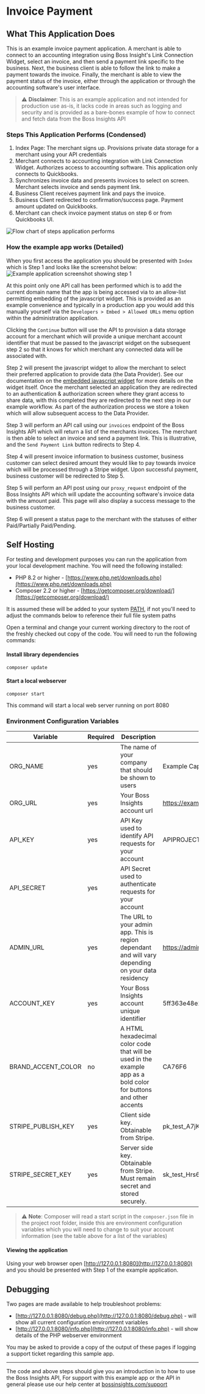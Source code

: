 # Invoice Payment

## What This Application Does
This is an example invoice payment application. A merchant is able to connect to an accounting integration using Boss Insight's Link Connection Widget, select an invoice, and then send a payment link specific to the business. Next, the business client is able to follow the link to make a payment towards the invoice. Finally, the merchant is able to view the payment status of the invoice, either through the application or through the accounting software's user interface.

> ⚠️ **Disclaimer**: This is an example application and not intended for production use as-is, it lacks code in areas such as logging and security and is provided as a bare-bones example of how to connect and fetch data from the Boss Insights API

### Steps This Application Performs (Condensed)
1. Index Page: The merchant signs up. Provisions private data storage for a merchant using your API credentials
2. Merchant connects to accounting integration with Link Connection Widget. Authorizes access to accounting software. This application only connects to Quickbooks.
3. Synchronizes invoice data and presents invoices to select on screen. Merchant selects invoice and sends payment link.
4. Business Client receives payment link and pays the invoice.
5. Business Client redirected to confirmation/success page. Payment amount updated on Quickbooks.
6. Merchant can check invoice payment status on step 6 or from Quickbooks UI.

![Flow chart of steps application performs](https://github.com/boss-insights/invoice-payment/blob/main/web/images/invoice-payment-flow.png)

### How the example app works (Detailed)

When you first access the application you should be presented with `Index` which is Step 1 and looks like the screenshot below:
![Example application screenshot showing step 1](https://github.com/boss-insights/invoice-payment/blob/main/web/images/invoice-payment.png "Step 1")

At this point only one API call has been performed which is to add the current domain name that the app is being accessed via to an allow-list permitting embedding of the javascript widget. This is provided as an example convenience and typically in a production app you would add this manually yourself via the `Developers > Embed > Allowed URLs` menu option within the administration application. 

Clicking the `Continue` button will use the API to provision a data storage account for a merchant which will provide a unique merchant account identifier that must be passed to the javascript widget on the subsequent step 2 so that it knows for which merchant any connected data will be associated with.

Step 2 will present the javascript widget to allow the merchant to select their preferred application to provide data (the Data Provider). See our documentation on the [embedded javascript widget](https://docs.bossinsights.com/developer/link-connection-widget) for more details on the widget itself. Once the merchant selected an application they are redirected to an authentication & authorization screen where they grant access to share data, with this completed they are redirected to the next step in our example workflow. As part of the authorization process we store a token which will allow subsequent access to the Data Provider. 

Step 3 will perform an API call using our `invoices` endpoint of the Boss Insights API which will return a list of the merchants invoices. The merchant is then able to select an invoice and send a payment link. This is illustrative, and the `Send Payment Link` button redirects to Step 4.

Step 4 will present invoice information to business customer, business customer can select desired amount they would like to pay towards invoice which will be processed through a Stripe widget. Upon successful payment, business customer will be redirected to Step 5.

Step 5 will perform an API post using our `proxy_request` endpoint of the Boss Insights API which will update the accounting software's invoice data with the amount paid. This page will also display a success message to the business customer.

Step 6 will present a status page to the merchant with the statuses of either Paid/Partially Paid/Pending.


## Self Hosting

For testing and development purposes you can run the application from your local development machine. You will need the following installed:

* PHP 8.2 or higher - [https://www.php.net/downloads.php](https://www.php.net/downloads.php)
* Composer 2.2 or higher - [https://getcomposer.org/download/](https://getcomposer.org/download/)

It is assumed these will be added to your system [PATH](https://en.wikipedia.org/wiki/PATH_(variable)), if not you'll need to adjust the commands below to reference their full file system paths

Open a terminal and change your current working directory to the root of the freshly checked out copy of the code.
You will need to run the following commands:

#### Install library dependencies
```shell
composer update
```

#### Start a local webserver
```shell
composer start
```

This command will start a local web server running on port 8080

### Environment Configuration Variables

| Variable           | Required | Description                                                                                                      | Example                             |
|--------------------|----------|------------------------------------------------------------------------------------------------------------------|-------------------------------------|
| ORG_NAME           | yes      | The name of your company that should be shown to users                                                           | Example Capital Corp                |
| ORG_URL            | yes      | Your Boss Insights account url                                                                                   | https://example.myintranetapps.com  |
| API_KEY            | yes      | API Key used to identify API requests for your account                                                           | APIPROJECT3                         |
| API_SECRET         | yes      | API Secret used to authenticate requests for your account                                                        |                                     |
| ADMIN_URL          | yes      | The URL to your admin app. This is region dependant and will vary depending on your data residency               | https://admin.myintranetapps.com    |
| ACCOUNT_KEY        | yes      | Your Boss Insights account unique identifier                                                                     | 5ff363e48e2a82.98390839             |
| BRAND_ACCENT_COLOR | no       | A HTML hexadecimal color code that will be used in the example app as a bold color for buttons and other accents | CA76F6                              |
| STRIPE_PUBLISH_KEY | yes      | Client side key. Obtainable from Stripe.                                                                         | pk_test_A7jK4iCYHL045qgjjfzAfPxu    |
| STRIPE_SECRET_KEY  | yes      | Server side key. Obtainable from Stripe. Must remain secret and stored securely.                                 | sk_test_Hrs6SAopgFPF0bZXSN3f6ELN    |

> ⚠️ **Note**: Composer will read a start script in the `composer.json` file in the project root folder, inside this are environment configuration variables which you will need to change to suit your account information (see the table above for a list of the variables)

#### Viewing the application
Using your web browser open [http://127.0.0.1:8080](http://127.0.0.1:8080) and you should be presented with Step 1 of the example application.


## Debugging
Two pages are made available to help troubleshoot problems:
 * [http://127.0.0.1:8080/debug.php](http://127.0.0.1:8080/debug.php) - will show all current configuration environment variables
 * [http://127.0.0.1:8080/info.php](http://127.0.0.1:8080/info.php) - will show details of the PHP webserver environment

You may be asked to provide a copy of the output of these pages if logging a support ticket regarding this sample app.

---

The code and above steps should give you an introduction in to how to use the Boss Insights API, For support with this example app or the API in general please use our help center at [bossinsights.com/support](https://bossinsights.com/support)
